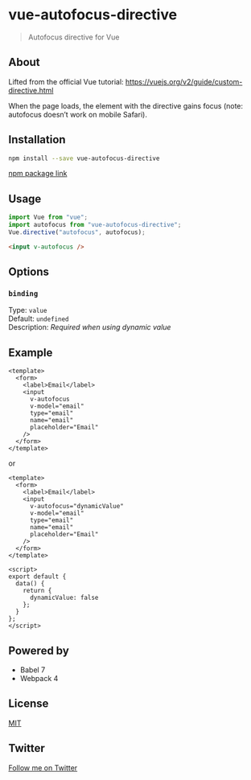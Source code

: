 # vue-autofocus-directive

> Autofocus directive for Vue

## About

Lifted from the official Vue tutorial: https://vuejs.org/v2/guide/custom-directive.html

When the page loads, the element with the directive gains focus (note: autofocus doesn’t work on mobile Safari).

## Installation

```bash
npm install --save vue-autofocus-directive
```

[npm package link](https://www.npmjs.com/package/vue-autofocus-directive)

## Usage

```javascript
import Vue from "vue";
import autofocus from "vue-autofocus-directive";
Vue.directive("autofocus", autofocus);
```

```html
<input v-autofocus />
```

## Options

### `binding`  

Type: `value`  
Default: `undefined`  
Description: _Required when using dynamic value_  

## Example

```vue
<template>
  <form>
    <label>Email</label>
    <input
      v-autofocus
      v-model="email"
      type="email"
      name="email"
      placeholder="Email"
    />
  </form>
</template>
```

or

```vue
<template>
  <form>
    <label>Email</label>
    <input
      v-autofocus="dynamicValue"
      v-model="email"
      type="email"
      name="email"
      placeholder="Email"
    />
  </form>
</template>

<script>
export default {
  data() {
    return {
      dynamicValue: false
    };
  }
};
</script>
```

## Powered by

- Babel 7
- Webpack 4

## License

[MIT](http://opensource.org/licenses/MIT)

## Twitter

[Follow me on Twitter](https://twitter.com/KrolsBjorn)
